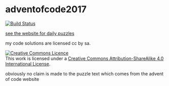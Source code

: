 # adventofcode2017

[![Build Status](https://travis-ci.org/pauldambra/adventofcode2017.svg?branch=master)](https://travis-ci.org/pauldambra/adventofcode2017)

[see the website for daily puzzles](http://adventofcode.com/2017)

my code solutions are licensed cc by sa. 

<a rel="license" href="http://creativecommons.org/licenses/by-sa/4.0/"><img alt="Creative Commons Licence" style="border-width:0" src="https://i.creativecommons.org/l/by-sa/4.0/88x31.png" /></a><br />This work is licensed under a <a rel="license" href="http://creativecommons.org/licenses/by-sa/4.0/">Creative Commons Attribution-ShareAlike 4.0 International License</a>.

obviously no claim is made to the puzzle text which comes from the advent of code website
